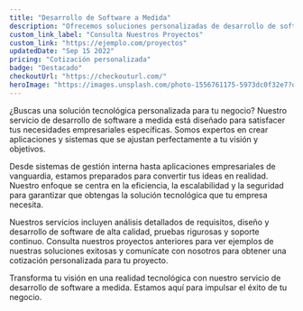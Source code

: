 ```yaml
---
title: "Desarrollo de Software a Medida"
description: "Ofrecemos soluciones personalizadas de desarrollo de software para satisfacer tus necesidades empresariales únicas. Desde aplicaciones empresariales hasta sistemas de gestión, estamos aquí para crear soluciones tecnológicas a tu medida."
custom_link_label: "Consulta Nuestros Proyectos"
custom_link: "https://ejemplo.com/proyectos"
updatedDate: "Sep 15 2022"
pricing: "Cotización personalizada"
badge: "Destacado"
checkoutUrl: "https://checkouturl.com/"
heroImage: "https://images.unsplash.com/photo-1556761175-5973dc0f32e7?q=80&w=1932&auto=format&fit=crop&ixlib=rb-4.0.3&ixid=M3wxMjA3fDB8MHxwaG90by1wYWdlfHx8fGVufDB8fHx8fA%3D%3D"
---
```


¿Buscas una solución tecnológica personalizada para tu negocio? Nuestro servicio de desarrollo de software a medida está diseñado para satisfacer tus necesidades empresariales específicas. Somos expertos en crear aplicaciones y sistemas que se ajustan perfectamente a tu visión y objetivos.

Desde sistemas de gestión interna hasta aplicaciones empresariales de vanguardia, estamos preparados para convertir tus ideas en realidad. Nuestro enfoque se centra en la eficiencia, la escalabilidad y la seguridad para garantizar que obtengas la solución tecnológica que tu empresa necesita.

Nuestros servicios incluyen análisis detallados de requisitos, diseño y desarrollo de software de alta calidad, pruebas rigurosas y soporte continuo. Consulta nuestros proyectos anteriores para ver ejemplos de nuestras soluciones exitosas y comunícate con nosotros para obtener una cotización personalizada para tu proyecto.

Transforma tu visión en una realidad tecnológica con nuestro servicio de desarrollo de software a medida. Estamos aquí para impulsar el éxito de tu negocio.
